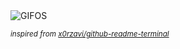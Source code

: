 <div align="justify">
<picture>
    <source media="(prefers-color-scheme: dark)" srcset="https://i.ibb.co/8c4N9D2/output-gif.gif">
    <source media="(prefers-color-scheme: light)" srcset="https://i.ibb.co/8c4N9D2/output-gif.gif">
    <img alt="GIFOS" src="https://i.ibb.co/8c4N9D2/output-gif.gif">
</picture>

<sub><i>inspired from [x0rzavi/github-readme-terminal](https://github.com/x0rzavi/github-readme-terminal)</i></sub>

</div>

<!-- Image deletion URL: https://ibb.co/16J7TfK/22dde8f73918153552a754a8ae570c2d -->